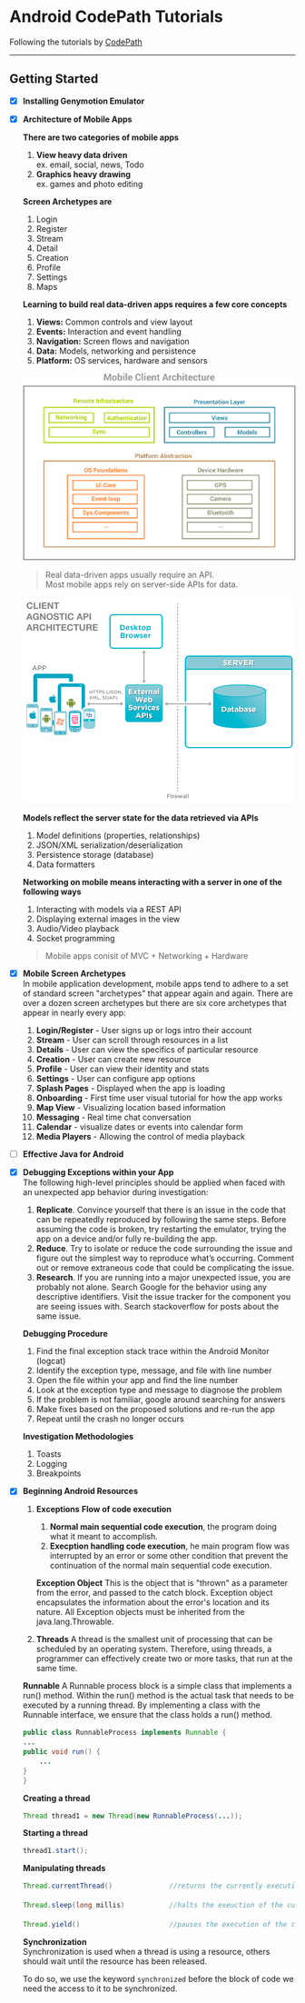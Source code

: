 # Android CodePath Tutorials  
Following the tutorials by [CodePath](https://github.com/codepath/android_guides/wiki)

--- 

## Getting Started  

- [x] **Installing Genymotion Emulator**  

- [x] **Architecture of Mobile Apps**  

    **There are two categories of mobile apps**  
    1. **View heavy data driven**  
        ex. email, social, news, Todo  
    2. **Graphics heavy drawing**  
        ex. games and photo editing  

    **Screen Archetypes are**  
    1. Login
    2. Register
    3. Stream
    4. Detail
    5. Creation
    6. Profile
    7. Settings
    8. Maps

    **Learning to build real data-driven apps requires a few core concepts**  
    1. **Views:** Common controls and view layout
    2. **Events:** Interaction and event handling
    3. **Navigation:** Screen flows and navigation
    4. **Data:** Models, networking and persistence
    5. **Platform:** OS services, hardware and sensors

    ![alt text](https://github.com/xMansour/Android-CodePath-Tutorials/blob/master/Images/Getting%20Started/mobile%20client%20arch.png "Mobile Client Architecture")

    >Real data-driven apps usually require an API.  
    >Most mobile apps rely on server-side APIs for data.  

    ![alt text](https://github.com/xMansour/Android-CodePath-Tutorials/blob/master/Images/Getting%20Started/app%20api%20arch.png "Mobile API Architecture")

    **Models reflect the server state for the data retrieved via APIs**  
    1. Model definitions (properties, relationships)
    2. JSON/XML serialization/deserialization
    3. Persistence storage (database)
    4. Data formatters

    **Networking on mobile means interacting with a server in one of the following ways**  
    1. Interacting with models via a REST API  
    2. Displaying external images in the view  
    3. Audio/Video playback  
    4. Socket programming  

    >Mobile apps conisit of MVC + Networking + Hardware  


- [x] **Mobile Screen Archetypes**  
    In mobile application development, mobile apps tend to adhere to a set of standard screen "archetypes" that appear again and again. There are over a dozen screen archetypes but there are six core archetypes that appear in nearly every app:

    1. **Login/Register** - User signs up or logs intro their account
    2. **Stream** - User can scroll through resources in a list
    3. **Details** - User can view the specifics of particular resource
    4. **Creation** - User can create new resource
    5. **Profile** - User can view their identity and stats
    6. **Settings** - User can configure app options
    7. **Splash Pages** - Displayed when the app is loading
    8. **Onboarding** - First time user visual tutorial for how the app works
    9. **Map View** - Visualizing location based information
    10. **Messaging** - Real time chat conversation
    11. **Calendar** - visualize dates or events into calendar form
    12. **Media Players** - Allowing the control of media playback  

- [ ] **Effective Java for Android**

- [x] **Debugging Exceptions within your App**  
    The following high-level principles should be applied when faced with an unexpected app behavior during investigation:

    1. **Replicate**. Convince yourself that there is an issue in the code that can be repeatedly reproduced by following the same steps. Before assuming the code is broken, try restarting the emulator, trying the app on a device and/or fully re-building the app.  
    2. **Reduce**. Try to isolate or reduce the code surrounding the issue and figure out the simplest way to reproduce what’s occurring. Comment out or remove extraneous code that could be complicating the issue.  
    3. **Research**. If you are running into a major unexpected issue, you are probably not alone. Search Google for the behavior using any descriptive identifiers. Visit the issue tracker for the component you are seeing issues with. Search stackoverflow for posts about the same issue.  


    **Debugging Procedure**
    1. Find the final exception stack trace within the Android Monitor (logcat)
    2. Identify the exception type, message, and file with line number
    3. Open the file within your app and find the line number
    3. Look at the exception type and message to diagnose the problem
    4. If the problem is not familiar, google around searching for answers
    5. Make fixes based on the proposed solutions and re-run the app
    6. Repeat until the crash no longer occurs

    **Investigation Methodologies**
    1. Toasts
    2. Logging
    3. Breakpoints


- [x] **Beginning Android Resources**  
    1. **Exceptions**
        **Flow of code execution**  
        1. **Normal main sequential code execution**, the program doing what it meant to accomplish.  
        2. **Execption handling code execution**, he main program flow was interrupted by an error or some other condition that prevent the continuation of the normal main sequential code execution.  

        **Exception Object**
        This is the object that is "thrown" as a parameter from the error, and passed to the catch block. Exception object encapsulates the information about the error's location and its nature. All Exception objects must be inherited from the java.lang.Throwable.

    2. **Threads**
    A thread is the smallest unit of processing that can be scheduled by an operating system. Therefore, using threads, a programmer can effectively create two or more tasks, that run at the same time.  

    **Runnable**
    A Runnable process block is a simple class that implements a run() method. Within the run() method is the actual task that needs to be executed by a running thread. By implementing a class with the Runnable interface, we ensure that the class holds a run() method.  

    ```java
    public class RunnableProcess implements Runnable {
    ...
    public void run() {
        ...
    }
    }
    ```
    **Creating a thread**  
    
    ```java
    Thread thread1 = new Thread(new RunnableProcess(...));
    ```

    **Starting a thread**

    ```java
    thread1.start();
    ```

    **Manipulating threads**
    
    ```java
    Thread.currentThread()              //returns the currently executing thread

    Thread.sleep(long millis)           //halts the exeuction of the current thread for the given amount of time

    Thread.yield()                      //pauses the execution of the current thread to allow other threads to execute
    ```
    **Synchronization**  
    Synchronization is used when a thread is using a resource, others should wait until the resource has been released.  

    To do so, we use the keyword `synchronized` before the block of code we need the access to it to be synchronized.  


